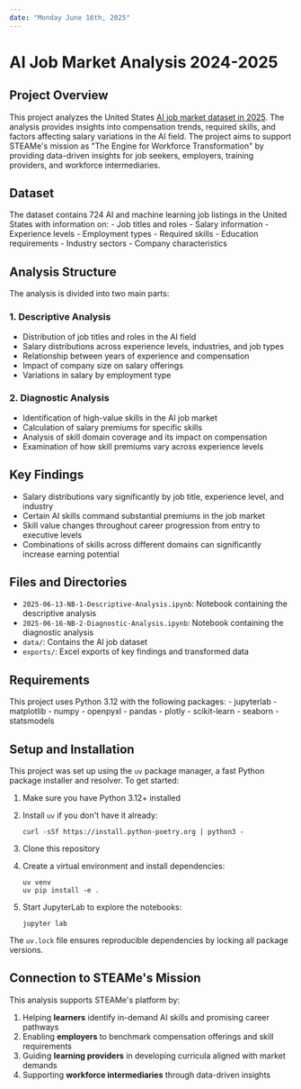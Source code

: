 ```yaml
---
date: "Monday June 16th, 2025"
---
```


# AI Job Market Analysis 2024-2025

## Project Overview

This project analyzes the United States [AI job market dataset in 2025](https://www.kaggle.com/datasets/bismasajjad/global-ai-job-market-and-salary-trends-2025). The analysis provides insights into compensation trends, required skills, and factors affecting salary variations in the AI field. The project aims to support STEAMe's mission as "The Engine for Workforce Transformation" by providing data-driven insights for job seekers, employers, training providers, and workforce intermediaries.

## Dataset

The dataset contains 724 AI and machine learning job listings in the United States with information on:
    - Job titles and roles
    - Salary information
    - Experience levels
    - Employment types
    - Required skills
    - Education requirements
    - Industry sectors
    - Company characteristics

## Analysis Structure

The analysis is divided into two main parts:

### 1. Descriptive Analysis

- Distribution of job titles and roles in the AI field
- Salary distributions across experience levels, industries, and job types
- Relationship between years of experience and compensation
- Impact of company size on salary offerings
- Variations in salary by employment type

### 2. Diagnostic Analysis

- Identification of high-value skills in the AI job market
- Calculation of salary premiums for specific skills
- Analysis of skill domain coverage and its impact on compensation
- Examination of how skill premiums vary across experience levels

## Key Findings

- Salary distributions vary significantly by job title, experience level, and industry
- Certain AI skills command substantial premiums in the job market
- Skill value changes throughout career progression from entry to executive levels
- Combinations of skills across different domains can significantly increase earning potential

## Files and Directories

- `2025-06-13-NB-1-Descriptive-Analysis.ipynb`: Notebook containing the descriptive analysis
- `2025-06-16-NB-2-Diagnostic-Analysis.ipynb`: Notebook containing the diagnostic analysis
- `data/`: Contains the AI job dataset
- `exports/`: Excel exports of key findings and transformed data

## Requirements

This project uses Python 3.12 with the following packages:
    - jupyterlab
    - matplotlib
    - numpy
    - openpyxl
    - pandas
    - plotly
    - scikit-learn
    - seaborn
    - statsmodels

## Setup and Installation

This project was set up using the `uv` package manager, a fast Python package installer and resolver. To get started:

1. Make sure you have Python 3.12+ installed

2. Install `uv` if you don't have it already:

   ```shell
   curl -sSf https://install.python-poetry.org | python3 -
   ```

3. Clone this repository

4. Create a virtual environment and install dependencies:

   ```shell
   uv venv
   uv pip install -e .
   ```

5. Start JupyterLab to explore the notebooks:

   ```shell
   jupyter lab
   ```

The `uv.lock` file ensures reproducible dependencies by locking all package versions.

## Connection to STEAMe's Mission

This analysis supports STEAMe's platform by:

1. Helping **learners** identify in-demand AI skills and promising career pathways
2. Enabling **employers** to benchmark compensation offerings and skill requirements
3. Guiding **learning providers** in developing curricula aligned with market demands
4. Supporting **workforce intermediaries** through data-driven insights
